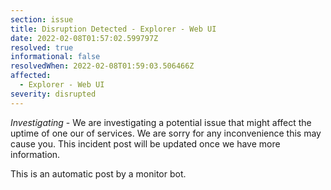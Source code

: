 ```yaml
---
section: issue
title: Disruption Detected - Explorer - Web UI
date: 2022-02-08T01:57:02.599797Z
resolved: true
informational: false
resolvedWhen: 2022-02-08T01:59:03.506466Z
affected:
  - Explorer - Web UI
severity: disrupted
---
```

*Investigating* - We are investigating a potential issue that might affect the uptime of one our of services. We are sorry for any inconvenience this may cause you. This incident post will be updated once we have more information.

This is an automatic post by a monitor bot.
        